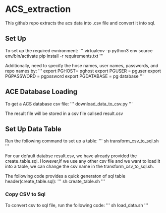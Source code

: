 # ACS_extraction
This github repo extracts the acs data into .csv file and convert it into sql.

## Set Up
To set up the required evnironment: 
'''
virtualenv -p python3 env
source env/bin/activate
pip install -r requirements.txt
'''

Additionally, need to specify the hose names, user names, passwords, and repo names by:
'''
export PGHOST= pghost
export PGUSER = pguser
export PGPASSWORD = pgpssword
export PGDATABASE = pg database
'''

## ACE Database Loading
To get a ACS database csv file:
'''
download_data_to_csv.py
'''

The result file will be stored in a csv file callsed result.csv

## Set Up Data Table
Run the following command to set up a table:
'''
sh transform_csv_to_sql.sh
'''

For our default databse result.csv, we have already provided the create_table.sql.
However,if we use any other csv file and we want to load it into a table, we can change the csv name in the transform_csv_to_sql.sh.

The following code provides a quick generaton of sql table header(create_table.sql):
'''
sh create_table.sh
'''

### Copy CSV to Sql
To convert csv to sql file, run the following code:
'''
sh load_data.sh
'''
